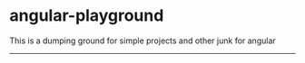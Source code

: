 # angular-playground
This is a dumping ground for simple projects and other junk for angular

---


